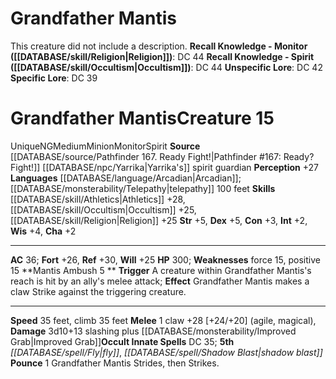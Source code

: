 ﻿---
ac: '36'
alignment: NG
all_resistance: null
burrow_speed: null
charisma: '+2'
climb_speed: '35'
constitution: '+3'
creature_ability:
- Mantis Ambush
- Pounce
creature_family: null
dexterity: '+5'
element: null
fly_speed: null
fortitude: '+26'
hardness: null
hp: '300'
id: '1489'
immunity: null
intelligence: '+2'
land_speed: '35'
language:
- '[[DATABASE/language/Arcadian|Arcadian]] ; [[DATABASE/monsterability/Telepathy|telepathy]]
  100 feet'
level: '15'
max_speed: '35'
name: Grandfather Mantis
perception: '+27'
rarity: Unique
reflex: '+30'
resistance: null
rus_type_level: null
school: null
sense: null
size: Medium
skill:
- '[[DATABASE/skill/Athletics|Athletics]] +28'
- '[[DATABASE/skill/Occultism|Occultism]] +25'
- '[[DATABASE/skill/Religion|Religion]] +25'
source: '[[DATABASE/source/Pathfinder 167. Ready Fight!|Pathfinder #167: Ready? Fight!]]'
speed:
- 35 feet
- climb 35 feet
spell:
- '[[DATABASE/spell/Fly|Fly]]'
- '[[DATABASE/spell/Shadow Blast|ShadowBlast]]'
strength: '+5'
strength_req: '5'
strongest_save:
- Reflex
swim_speed: null
trait:
- '[[DATABASE/trait/Minion|Minion]]'
- '[[DATABASE/trait/Monitor|Monitor]]'
- '[[DATABASE/trait/Spirit|Spirit]]'
- '[[DATABASE/trait/Unique|Unique]]'
type: Creature
vision: null
weakest_save:
- Will
weakness:
- '[[DATABASE/trait/Force|force]] 15'
- '[[DATABASE/trait/Positive|positive]] 15'
will: '+25'
wisdom: '+4'

---
# Grandfather Mantis

This creature did not include a description.
**Recall Knowledge - Monitor ([[DATABASE/skill/Religion|Religion]])**: DC 44
**Recall Knowledge - Spirit ([[DATABASE/skill/Occultism|Occultism]])**: DC 44
**Unspecific Lore**: DC 42
**Specific Lore**: DC 39

# Grandfather Mantis<span class="item-type">Creature 15</span>

<span class="trait-unique item-trait">Unique</span><span class="trait-alignment item-trait">NG</span><span class="trait-size item-trait">Medium</span><span class="item-trait">Minion</span><span class="item-trait">Monitor</span><span class="item-trait">Spirit</span>
**Source** [[DATABASE/source/Pathfinder 167. Ready Fight!|Pathfinder #167: Ready? Fight!]]
[[DATABASE/npc/Yarrika|Yarrika's]] spirit guardian
**Perception** +27
**Languages** [[DATABASE/language/Arcadian|Arcadian]]; [[DATABASE/monsterability/Telepathy|telepathy]] 100 feet
**Skills** [[DATABASE/skill/Athletics|Athletics]] +28, [[DATABASE/skill/Occultism|Occultism]] +25, [[DATABASE/skill/Religion|Religion]] +25
**Str** +5, **Dex** +5, **Con** +3, **Int** +2, **Wis** +4, **Cha** +2

---
**AC** 36; **Fort** +26, **Ref** +30, **Will** +25
**HP** 300; **Weaknesses** force 15, positive 15
<span class="in-box-ability">**Mantis Ambush <span class="action-icon">5</span> ** **Trigger** A creature within Grandfather Mantis's reach is hit by an ally's melee attack; **Effect** Grandfather Mantis makes a claw Strike against the triggering creature.</span>

---
**Speed** 35 feet, climb 35 feet
<span class="in-box-ability">**Melee** <span class="action-icon">1</span> claw +28 [+24/+20] (agile, magical), **Damage** 3d10+13 slashing plus [[DATABASE/monsterability/Improved Grab|Improved Grab]]</span>**Occult Innate Spells** DC 35; **5th** _[[DATABASE/spell/Fly|fly]]_, _[[DATABASE/spell/Shadow Blast|shadow blast]]_
<span class="in-box-ability">**Pounce** <span class="action-icon">1</span> Grandfather Mantis Strides, then Strikes.</span>